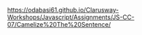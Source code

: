 
https://odabasi61.github.io/Clarusway-Workshops/Javascript/Assignments/JS-CC-07/Camelize%20The%20Sentence/
